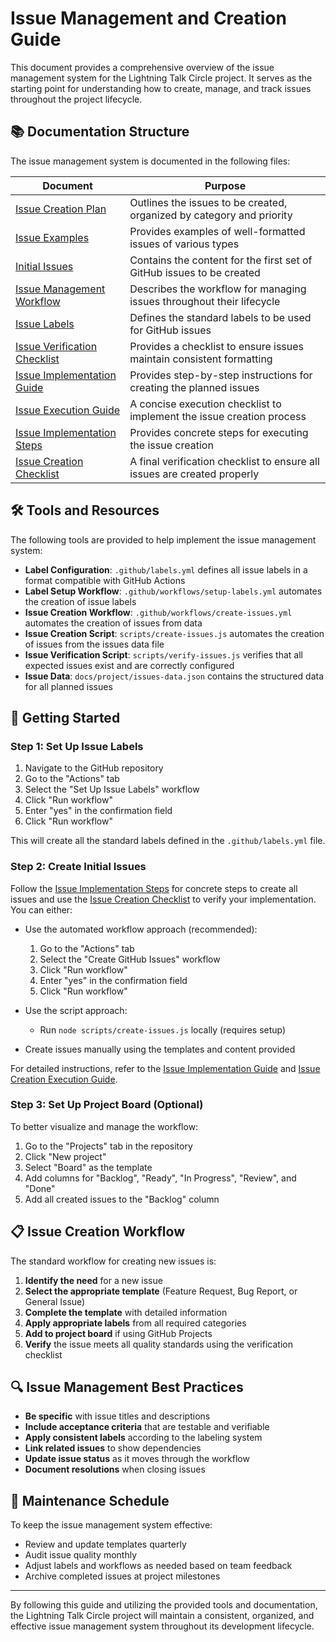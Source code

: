 # Issue Management and Creation Guide

This document provides a comprehensive overview of the issue management system for the Lightning Talk Circle project. It serves as the starting point for understanding how to create, manage, and track issues throughout the project lifecycle.

## 📚 Documentation Structure

The issue management system is documented in the following files:

| Document | Purpose |
|----------|---------|
| [Issue Creation Plan](./issue-creation-plan.md) | Outlines the issues to be created, organized by category and priority |
| [Issue Examples](/docs/project/issue-examples.md) | Provides examples of well-formatted issues of various types |
| [Initial Issues](/docs/project/initial-issues.md) | Contains the content for the first set of GitHub issues to be created |
| [Issue Management Workflow](/docs/project/issue-management-workflow.md) | Describes the workflow for managing issues throughout their lifecycle |
| [Issue Labels](/docs/project/issue-labels.md) | Defines the standard labels to be used for GitHub issues |
| [Issue Verification Checklist](/docs/project/issue-verification-checklist.md) | Provides a checklist to ensure issues maintain consistent formatting |
| [Issue Implementation Guide](/docs/project/issue-implementation-guide.md) | Provides step-by-step instructions for creating the planned issues |
| [Issue Execution Guide](/docs/project/issue-execution-guide.md) | A concise execution checklist to implement the issue creation process |
| [Issue Implementation Steps](/docs/project/issue-implementation-steps.md) | Provides concrete steps for executing the issue creation |
| [Issue Creation Checklist](/docs/project/issue-creation-checklist.md) | A final verification checklist to ensure all issues are created properly |

## 🛠️ Tools and Resources

The following tools are provided to help implement the issue management system:

- **Label Configuration**: `.github/labels.yml` defines all issue labels in a format compatible with GitHub Actions
- **Label Setup Workflow**: `.github/workflows/setup-labels.yml` automates the creation of issue labels
- **Issue Creation Workflow**: `.github/workflows/create-issues.yml` automates the creation of issues from data
- **Issue Creation Script**: `scripts/create-issues.js` automates the creation of issues from the issues data file
- **Issue Verification Script**: `scripts/verify-issues.js` verifies that all expected issues exist and are correctly configured
- **Issue Data**: `docs/project/issues-data.json` contains the structured data for all planned issues

## 🚀 Getting Started

### Step 1: Set Up Issue Labels

1. Navigate to the GitHub repository
2. Go to the "Actions" tab
3. Select the "Set Up Issue Labels" workflow
4. Click "Run workflow"
5. Enter "yes" in the confirmation field
6. Click "Run workflow"

This will create all the standard labels defined in the `.github/labels.yml` file.

### Step 2: Create Initial Issues

Follow the [Issue Implementation Steps](/docs/project/issue-implementation-steps.md) for concrete steps to create all issues and use the [Issue Creation Checklist](/docs/project/issue-creation-checklist.md) to verify your implementation. You can either:

- Use the automated workflow approach (recommended):
  1. Go to the "Actions" tab
  2. Select the "Create GitHub Issues" workflow
  3. Click "Run workflow"
  4. Enter "yes" in the confirmation field
  5. Click "Run workflow"

- Use the script approach:
  - Run `node scripts/create-issues.js` locally (requires setup)

- Create issues manually using the templates and content provided

For detailed instructions, refer to the [Issue Implementation Guide](/docs/project/issue-implementation-guide.md) and [Issue Creation Execution Guide](./issue-execution-guide.md).

### Step 3: Set Up Project Board (Optional)

To better visualize and manage the workflow:

1. Go to the "Projects" tab in the repository
2. Click "New project"
3. Select "Board" as the template
4. Add columns for "Backlog", "Ready", "In Progress", "Review", and "Done"
5. Add all created issues to the "Backlog" column

## 📋 Issue Creation Workflow

The standard workflow for creating new issues is:

1. **Identify the need** for a new issue
2. **Select the appropriate template** (Feature Request, Bug Report, or General Issue)
3. **Complete the template** with detailed information
4. **Apply appropriate labels** from all required categories
5. **Add to project board** if using GitHub Projects
6. **Verify** the issue meets all quality standards using the verification checklist

## 🔍 Issue Management Best Practices

- **Be specific** with issue titles and descriptions
- **Include acceptance criteria** that are testable and verifiable
- **Apply consistent labels** according to the labeling system
- **Link related issues** to show dependencies
- **Update issue status** as it moves through the workflow
- **Document resolutions** when closing issues

## 📆 Maintenance Schedule

To keep the issue management system effective:

- Review and update templates quarterly
- Audit issue quality monthly
- Adjust labels and workflows as needed based on team feedback
- Archive completed issues at project milestones

---

By following this guide and utilizing the provided tools and documentation, the Lightning Talk Circle project will maintain a consistent, organized, and effective issue management system throughout its development lifecycle.